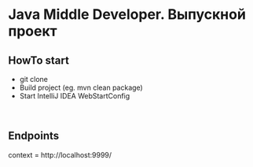 #  Java Middle Developer. Выпускной проект
## HowTo start

- git clone 
- Build project (eg. mvn clean package)
- Start IntelliJ IDEA WebStartConfig
<br>

## Endpoints
context = http://localhost:9999/